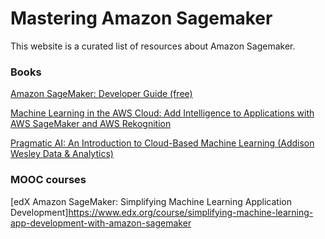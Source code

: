 # Mastering Amazon Sagemaker
This website is a curated list of resources about Amazon Sagemaker. 

### Books

 [Amazon SageMaker: Developer Guide (free)](https://amzn.to/2EM2Lzh)
 
 [Machine Learning in the AWS Cloud: Add Intelligence to Applications with AWS SageMaker and AWS Rekognition](https://amzn.to/2F2X4i5)
 
 [Pragmatic AI: An Introduction to Cloud-Based Machine Learning (Addison Wesley Data & Analytics)](https://amzn.to/2CcTz6R)
 
 ### MOOC courses
 
 [edX Amazon SageMaker: Simplifying Machine Learning Application Development]https://www.edx.org/course/simplifying-machine-learning-app-development-with-amazon-sagemaker
